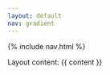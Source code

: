 ```yaml
---
layout: default
nav: gradient
---
```

{% include nav.html %}
<div class="main-container">
        Layout content:  {{ content }}
</div>
